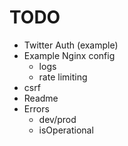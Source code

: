 # TODO

- Twitter Auth (example)
- Example Nginx config
  - logs
  - rate limiting
- csrf
- Readme
- Errors
  - dev/prod
  - isOperational
